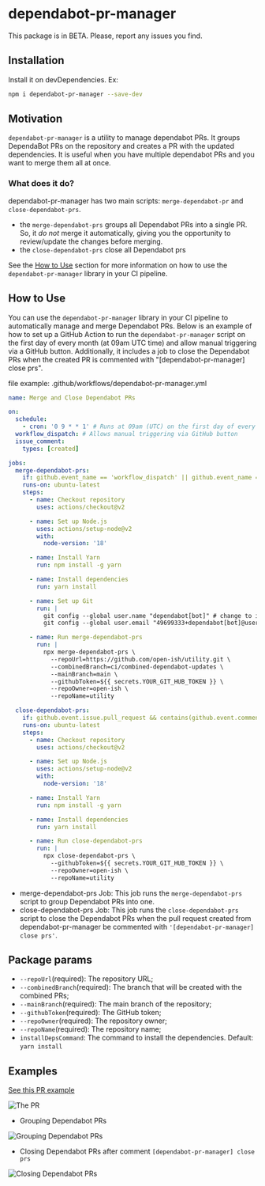 # dependabot-pr-manager

This package is in BETA. Please, report any issues you find.

## Installation

Install it on devDependencies. Ex:

```bash
npm i dependabot-pr-manager --save-dev
```

## Motivation

`dependabot-pr-manager` is a utility to manage dependabot PRs. It groups DependaBot PRs on the repository and creates a PR with the updated dependencies. It is useful when you have multiple dependabot PRs and you want to merge them all at once.

### What does it do?

dependabot-pr-manager has two main scripts: `merge-dependabot-pr` and `close-dependabot-prs`.

- the `merge-dependabot-prs` groups all Dependabot PRs into a single PR. So, it _do not_ merge it automatically, giving you the opportunity to review/update the changes before merging.
- the `close-dependabot-prs` close all Dependabot prs

See the [How to Use](#how-to-use) section for more information on how to use the `dependabot-pr-manager` library in your CI pipeline.

## How to Use

You can use the `dependabot-pr-manager` library in your CI pipeline to automatically manage and merge Dependabot PRs. Below is an example of how to set up a GitHub Action to run the `dependabot-pr-manager` script on the first day of every month (at 09am UTC time) and allow manual triggering via a GitHub button. Additionally, it includes a job to close the Dependabot PRs when the created PR is commented with "[dependabot-pr-manager] close prs".

file example: .github/workflows/dependabot-pr-manager.yml

```yaml
name: Merge and Close Dependabot PRs

on:
  schedule:
    - cron: '0 9 * * 1' # Runs at 09am (UTC) on the first day of every month (useful if your dependabot runs monthly in the first day at 08am). Change to fit your needs.
  workflow_dispatch: # Allows manual triggering via GitHub button
  issue_comment:
    types: [created]

jobs:
  merge-dependabot-prs:
    if: github.event_name == 'workflow_dispatch' || github.event_name == 'schedule'
    runs-on: ubuntu-latest
    steps:
      - name: Checkout repository
        uses: actions/checkout@v2

      - name: Set up Node.js
        uses: actions/setup-node@v2
        with:
          node-version: '18'

      - name: Install Yarn
        run: npm install -g yarn

      - name: Install dependencies
        run: yarn install

      - name: Set up Git
        run: |
          git config --global user.name "dependabot[bot]" # change to it to be the user that will merge the PRs 
          git config --global user.email "49699333+dependabot[bot]@users.noreply.github.com" # change to it to be the user that will merge the PRs

      - name: Run merge-dependabot-prs
        run: |
          npx merge-dependabot-prs \
            --repoUrl=https://github.com/open-ish/utility.git \
            --combinedBranch=ci/combined-dependabot-updates \
            --mainBranch=main \
            --githubToken=${{ secrets.YOUR_GIT_HUB_TOKEN }} \
            --repoOwner=open-ish \
            --repoName=utility

  close-dependabot-prs:
    if: github.event.issue.pull_request && contains(github.event.comment.body, '[dependabot-pr-manager] close prs')
    runs-on: ubuntu-latest
    steps:
      - name: Checkout repository
        uses: actions/checkout@v2

      - name: Set up Node.js
        uses: actions/setup-node@v2
        with:
          node-version: '18'

      - name: Install Yarn
        run: npm install -g yarn

      - name: Install dependencies
        run: yarn install

      - name: Run close-dependabot-prs
        run: |
          npx close-dependabot-prs \
            --githubToken=${{ secrets.YOUR_GIT_HUB_TOKEN }} \
            --repoOwner=open-ish \
            --repoName=utility
```

- merge-dependabot-prs Job: This job runs the `merge-dependabot-prs` script to group Dependabot PRs into one.
- close-dependabot-prs Job: This job runs the `close-dependabot-prs` script to close the Dependabot PRs when the pull request created from dependabot-pr-manager be commented with `'[dependabot-pr-manager] close prs'`.

## Package params

- `--repoUrl`(required): The repository URL;
- `--combinedBranch`(required): The branch that will be created with the combined PRs;
- `--mainBranch`(required): The main branch of the repository;
- `--githubToken`(required): The GitHub token;
- `--repoOwner`(required): The repository owner;
- `--repoName`(required): The repository name;
- `installDepsCommand`: The command to install the dependencies. Default: `yarn install`

## Examples

[See this PR example](https://github.com/open-ish/utility/pull/63)

![The PR](https://github.com/user-attachments/assets/65b88b81-6eee-41ce-bd18-30353f73ec7b)

- Grouping Dependabot PRs

![Grouping Dependabot PRs](https://github.com/user-attachments/assets/a6495e62-bdda-4929-b469-38d1c6c7c48e)

- Closing Dependabot PRs after comment `[dependabot-pr-manager] close prs`

![Closing Dependabot PRs](https://github.com/user-attachments/assets/f090c41d-2125-45d4-afc9-2aa7c22b9bee)
